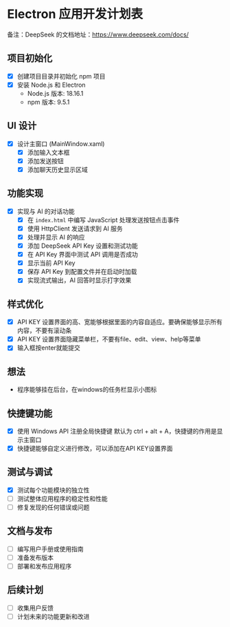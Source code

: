 # Electron 应用开发计划表

备注：DeepSeek 的文档地址：https://www.deepseek.com/docs/

## 项目初始化
- [x] 创建项目目录并初始化 npm 项目
- [x] 安装 Node.js 和 Electron
  - Node.js 版本: 18.16.1
  - npm 版本: 9.5.1

## UI 设计
- [x] 设计主窗口 (MainWindow.xaml)
  - [x] 添加输入文本框
  - [x] 添加发送按钮
  - [x] 添加聊天历史显示区域

## 功能实现
- [x] 实现与 AI 的对话功能
  - [x] 在 `index.html` 中编写 JavaScript 处理发送按钮点击事件
  - [x] 使用 HttpClient 发送请求到 AI 服务
  - [x] 处理并显示 AI 的响应
  - [x] 添加 DeepSeek API Key 设置和测试功能
  - [x] 在 API Key 界面中测试 API 调用是否成功
  - [x] 显示当前 API Key
  - [x] 保存 API Key 到配置文件并在启动时加载
  - [x] 实现流式输出，AI 回答时显示打字效果

## 样式优化
- [x] API KEY 设置界面的高、宽能够根据里面的内容自适应。要确保能够显示所有内容，不要有滚动条
- [x] API KEY 设置界面隐藏菜单栏，不要有file、edit、view、help等菜单
- [x] 输入框按enter就能提交

## 想法
- 程序能够挂在后台，在windows的任务栏显示小图标

## 快捷键功能
- [x] 使用 Windows API 注册全局快捷键 默认为 ctrl + alt + A，快捷键的作用是显示主窗口
- [x] 快捷键能够自定义进行修改，可以添加在API KEY设置界面

## 测试与调试
- [x] 测试每个功能模块的独立性
- [ ] 测试整体应用程序的稳定性和性能
- [ ] 修复发现的任何错误或问题

## 文档与发布
- [ ] 编写用户手册或使用指南
- [ ] 准备发布版本
- [ ] 部署和发布应用程序

## 后续计划
- [ ] 收集用户反馈
- [ ] 计划未来的功能更新和改进 